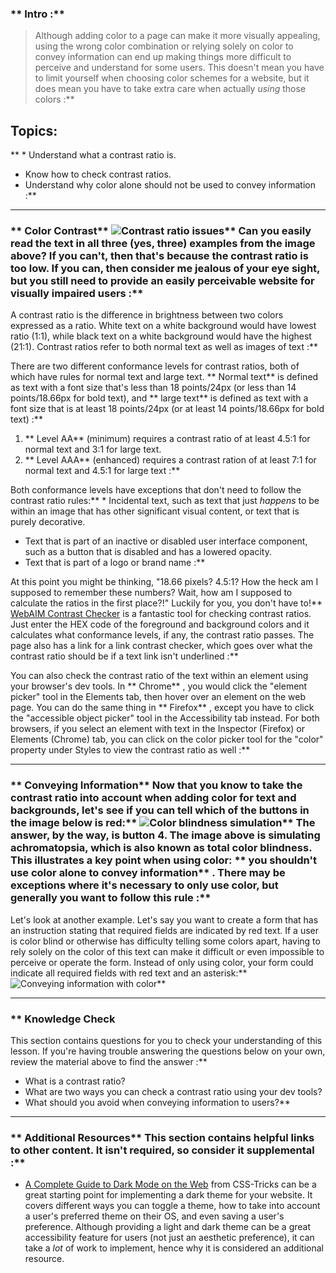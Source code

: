 ### ** Intro :** 
>Although adding color to a page can make it more visually appealing, using the wrong color combination or relying solely on color to convey information can end up making things more difficult to perceive and understand for some users. This doesn't mean you have to limit yourself when choosing color schemes for a website, but it does mean you have to take extra care when actually *using* those colors :**

## Topics:
** * Understand what a contrast ratio is.
* Know how to check contrast ratios.
* Understand why color alone should not be used to convey information :**



---


### ** Color Contrast** ![Contrast ratio issues](https://user-images.githubusercontent.com/70952936/125673709-dd42bdf0-a4bc-4103-9a1b-e73e6c3bc85b.jpg)** Can you easily read the text in all three (yes, three) examples from the image above? If you can't, then that's because the contrast ratio is too low. If you can, then consider me jealous of your eye sight, but you still need to provide an easily perceivable website for visually impaired users :**

A contrast ratio is the difference in brightness between two colors expressed as a ratio. White text on a white background would have lowest ratio (1:1), while black text on a white background would have the highest (21:1). Contrast ratios refer to both normal text as well as images of text :**

There are two different conformance levels for contrast ratios, both of which have rules for normal text and large text. ** Normal text**  is defined as text with a font size that's less than 18 points/24px (or less than 14 points/18.66px for bold text), and ** large text**  is defined as text with a font size that is at least 18 points/24px (or at least 14 points/18.66px for bold text) :**

1. ** Level AA**  (minimum) requires a contrast ratio of at least 4.5:1 for normal text and 3:1 for large text.
2. ** Level AAA**  (enhanced) requires a contrast ration of at least 7:1 for normal text and 4.5:1 for large text :**

Both conformance levels have exceptions that don't need to follow the contrast ratio rules:** * Incidental text, such as text that just *happens* to be within an image that has other significant visual content, or text that is purely decorative.
* Text that is part of an inactive or disabled user interface component, such as a button that is disabled and has a lowered opacity.
* Text that is part of a logo or brand name :**

At this point you might be thinking, "18.66 pixels? 4.5:1? How the heck am I supposed to remember these numbers? Wait, how am I supposed to calculate the ratios in the first place?!" Luckily for you, you don't have to!** [WebAIM Contrast Checker](https://webaim.org/resources/contrastchecker/) is a fantastic tool for checking contrast ratios. Just enter the HEX code of the foreground and background colors and it calculates what conformance levels, if any, the contrast ratio passes. The page also has a link for a link contrast checker, which goes over what the contrast ratio should be if a text link isn't underlined :**

You can also check the contrast ratio of the text within an element using your browser's dev tools. In ** Chrome** , you would click the "element picker" tool in the Elements tab, then hover over an element on the web page. You can do the same thing in ** Firefox** , except you have to click the "accessible object picker" tool in the Accessibility tab instead. For both browsers, if you select an element with text in the Inspector (Firefox) or Elements (Chrome) tab, you can click on the color picker tool for the "color" property under Styles to view the contrast ratio as well :**



---


### ** Conveying Information** Now that you know to take the contrast ratio into account when adding color for text and backgrounds, let's see if you can tell which of the buttons in the image below is red:** ![Color blindness simulation](https://user-images.githubusercontent.com/70952936/125673910-66b43803-3228-4920-98f8-80ac063ef344.jpg)** The answer, by the way, is button 4. The image above is simulating achromatopsia, which is also known as total color blindness. This illustrates a key point when using color: ** you shouldn't use color alone to convey information** . There may be exceptions where it's necessary to only use color, but generally you want to follow this rule :**

Let's look at another example. Let's say you want to create a form that has an instruction stating that required fields are indicated by red text. If a user is color blind or otherwise has difficulty telling some colors apart, having to rely solely on the color of this text can make it difficult or even impossible to perceive or operate the form. Instead of only using color, your form could indicate all required fields with red text and an asterisk:** ![Conveying information with color](https://user-images.githubusercontent.com/70952936/125674026-9baafc58-2339-48f4-8b12-892375b87ad7.jpg)** 

---


### ** Knowledge Check
This section contains questions for you to check your understanding of this lesson. If you're having trouble answering the questions below on your own, review the material above to find the answer :**



* What is a contrast ratio?
* What are two ways you can check a contrast ratio using your dev tools?
* What should you avoid when conveying information to users?** 

---


### ** Additional Resources** This section contains helpful links to other content. It isn't required, so consider it supplemental :**



* [A Complete Guide to Dark Mode on the Web](https://css-tricks.com/a-complete-guide-to-dark-mode-on-the-web) from CSS-Tricks can be a great starting point for implementing a dark theme for your website. It covers different ways you can toggle a theme, how to take into account a user's preferred theme on their OS, and even saving a user's preference. Although providing a light and dark theme can be a great accessibility feature for users (not just an aesthetic preference), it can take a *lot* of work to implement, hence why it is considered an additional resource.
